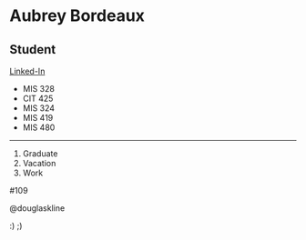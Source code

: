  Aubrey Bordeaux
===
## Student

[Linked-In](https://www.linkedin.com/in/aubrey-bordeaux-1444a41a2/)

* MIS 328
* CIT 425
* MIS 324
* MIS 419
* MIS 480
____________________________

1. Graduate
2. Vacation
3. Work

#109 

@douglaskline

:) ;)
